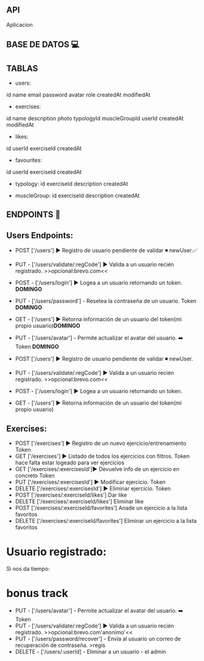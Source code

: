 ## API

Aplicacion

## BASE DE DATOS 💻

## TABLAS

- users:

id
name
email
password
avatar
role
createdAt
modifiedAt

- exercises:

id
name
description
photo
typologyId
muscleGroupId
userId
createdAt
modifiedAt

- likes:

id
userId
exerciseId
createdAt

- favourites:

id
userId
exerciseId
createdAt

- typology:
  id
  exerciseId
  description
  createdAt

- muscleGroup:
  id
  exerciseId
  description
  createdAt

## ENDPOINTS 🏁

## Users Endpoints:



- POST ['/users'] ▶️ Registro de usuario pendiente de validar ◾ newUser.✅
- PUT - ['/users/validate/:regCode'] ▶️ Valida a un usuario recién registrado. >>opcional:brevo.com<<
- POST - ['/users/login'] ▶️ Logea a un usuario retornando un token. **DOMINGO**
- PUT - ['/users/password'] - Resetea la contraseña de un usuario. Token **DOMINGO**
- GET - ['/users'] ▶️ Retorna información de un usuario del token(mi propio usuario)**DOMINGO**
- PUT - ['/users/avatar'] - Permite actualizar el avatar del usuario. ➡️ Token **DOMINGO**

- POST ['/users'] ▶️ Registro de usuario pendiente de validar ◾ newUser.
- PUT - ['/users/validate/:regCode'] ▶️ Valida a un usuario recién registrado. >>opcional:brevo.com<<
- POST - ['/users/login'] ▶️ Logea a un usuario retornando un token.
- GET - ['/users'] ▶️ Retorna información de un usuario del token(mi propio usuario)


## Exercises:

- POST ['/exercises'] ▶️ Registro de un nuevo ejercicio/entrenamiento Token
- GET ['/exercises'] ▶️ Listado de todos los ejercicios con filtros. Token hace falta estar logeado para ver ejercicios
- GET ['/exercises/:exercisesId']▶️ Devuelve info de un ejercicio en concreto Token
- PUT ['/exercises/:exercisesId'] ▶️ Modificar ejercicio. Token
- DELETE ['/exercises/:exercisesId'] ▶️ Eliminar ejercicio. Token
- POST ['/exercises/:exerciseId/likes'] Dar like
- DELETE ['/exercises/:exerciseId/likes'] Eliminar like
- POST ['/exercises/:exerciseId/favorites'] Anade un ejercicio a la lista favoritos
- DELETE ['/exercises/:exerciseId/favorites'] Eliminar un ejercicio a la lista favoritos

# Usuario registrado:

Si nos da tiempo:

# bonus track


- PUT - ['/users/avatar'] - Permite actualizar el avatar del usuario. ➡️ Token
- PUT - ['/users/validate/:regCode'] ▶️ Valida a un usuario recién registrado. >>opcional:brevo.com'anonimo'<<
- PUT - ['/users/password/recover'] - Envía al usuario un correo de recuperación de contraseña. >regis
- DELETE - ['/users/:userId] - Eliminar a un usuario - el admin
